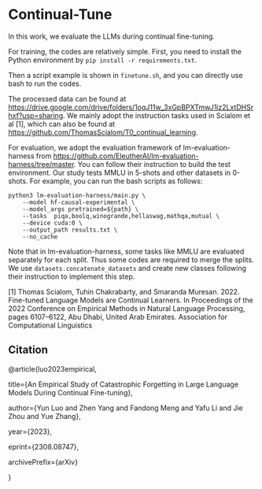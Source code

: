 # Continual-Tune

In this work, we evaluate the LLMs during continual fine-tuning. 

For training, the codes are relatively simple. First, you need to install the Python environment by ```pip install -r requirements.txt```.

Then a script example is shown in ```finetune.sh```, and you can directly use bash to run the codes.

The processed data can be found at https://drive.google.com/drive/folders/1oqJ11w_3xGpBPXTmwJ1iz2LxtDHSrhxf?usp=sharing. We mainly adopt the instruction tasks used in Scialom et al [1], which can also be found at https://github.com/ThomasScialom/T0_continual_learning.

For evaluation, we adopt the evaluation framework of lm-evaluation-harness from https://github.com/EleutherAI/lm-evaluation-harness/tree/master. You can follow their instruction to build the test environment. Our study tests MMLU in 5-shots and other datasets in 0-shots. For example, you can run the bash scripts as follows:

```
python3 lm-evaluation-harness/main.py \
    --model hf-causal-experimental \
    --model_args pretrained=${path} \
    --tasks  piqa,boolq,winogrande,hellaswag,mathqa,mutual \
    --device cuda:0 \
    --output_path results.txt \
    --no_cache 
```

Note that in lm-evaluation-harness, some tasks like MMLU are evaluated separately for each split. Thus some codes are required to merge the splits. We use ```datasets.concatenate_datasets``` and create new classes following their instruction to implement this step. 

[1] Thomas Scialom, Tuhin Chakrabarty, and Smaranda Muresan. 2022. Fine-tuned Language Models are Continual Learners. In Proceedings of the 2022 Conference on Empirical Methods in Natural Language Processing, pages 6107–6122, Abu Dhabi, United Arab Emirates. Association for Computational Linguistics


## Citation

@article{luo2023empirical,

title={An Empirical Study of Catastrophic Forgetting in Large Language Models During Continual Fine-tuning}, 
      
author={Yun Luo and Zhen Yang and Fandong Meng and Yafu Li and Jie Zhou and Yue Zhang},
      
year={2023},      
      
eprint={2308.08747},    
      
archivePrefix={arXiv}

}
